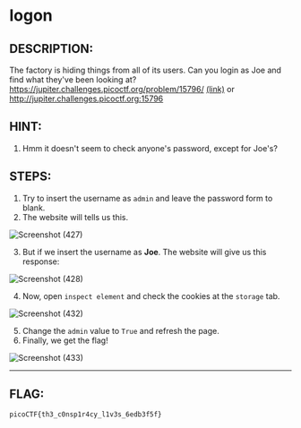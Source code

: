 # logon
## DESCRIPTION:
The factory is hiding things from all of its users. 
Can you login as Joe and find what they've been looking at? 
https://jupiter.challenges.picoctf.org/problem/15796/ [(link)](https://jupiter.challenges.picoctf.org/problem/15796/) or http://jupiter.challenges.picoctf.org:15796
## HINT:
1. Hmm it doesn't seem to check anyone's password, except for Joe's?
## STEPS:
1. Try to insert the username as `admin` and leave the password form to blank.
2. The website will tells us this.

![Screenshot (427)](https://user-images.githubusercontent.com/70703371/172981076-e4ca65de-cf9f-4df5-81e1-55ba590cf63c.png)

3. But if we insert the username as **Joe**. The website will give us this response:

![Screenshot (428)](https://user-images.githubusercontent.com/70703371/172981375-a79aa038-e7be-421f-84c3-c62b4d11d56c.png)

4. Now, open `inspect element` and check the cookies at the `storage` tab.

![Screenshot (432)](https://user-images.githubusercontent.com/70703371/172981922-3fd78e05-2232-4cc1-a26d-7736c29d19f2.png)

5. Change the `admin` value to `True` and refresh the page.
6. Finally, we get the flag!

![Screenshot (433)](https://user-images.githubusercontent.com/70703371/172982013-03baafb1-ba29-457d-b730-28523c954b7a.png)

---


## FLAG:
```
picoCTF{th3_c0nsp1r4cy_l1v3s_6edb3f5f}
```
